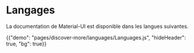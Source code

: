 # Langages

<p class="description">La documentation de Material-UI est disponible dans les langues suivantes.</p>

{{"demo": "pages/discover-more/languages/Languages.js", "hideHeader": true, "bg": true}}